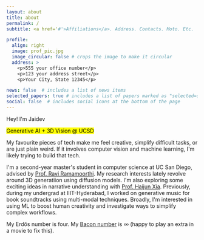 ```yaml
---
layout: about
title: about
permalink: /
subtitle: <a href='#'>Affiliations</a>. Address. Contacts. Moto. Etc.

profile:
  align: right
  image: prof_pic.jpg
  image_circular: false # crops the image to make it circular
  address: >
    <p>555 your office number</p>
    <p>123 your address street</p>
    <p>Your City, State 12345</p>

news: false  # includes a list of news items
selected_papers: true # includes a list of papers marked as "selected={true}"
social: false  # includes social icons at the bottom of the page
---
```


<span class="h1">Hey! I'm Jaidev</span>

<span class="h5"><mark class="highlight">Generative AI + 3D Vision @ UCSD</mark><span>

My favourite pieces of tech make me feel creative, simplify difficult tasks, or are just plain weird. If it involves computer vision and machine learning, I'm likely trying to build that tech. 

I'm a second-year master's student in computer science at UC San Diego, advised by <a href="https://cseweb.ucsd.edu/~ravir/" target="_blank">Prof. Ravi Ramamoorthi</a>. My research interests lately revolve around 3D generatiion using diffusion models. I'm also exploring some exciting ideas in narrative understanding with <a href="https://haijunxia.ucsd.edu/" target="_blank">Prof. Haijun Xia</a>. Previously, during my undergrad at IIIT-Hyderabad, I worked on generative music for book soundtracks using multi-modal techniques. Broadly, I'm interested in using ML to boost human creativity and investigate ways to simplify complex workflows.

My Erdős number is four. My <a href="https://en.wikipedia.org/wiki/Six_Degrees_of_Kevin_Bacon#Bacon_numbers" target="_blank">Bacon number</a> is ∞ (happy to play an extra in a movie to fix this). 

<!-- <a href="mailto:jkariyatt@ucsd.edu" class="text-danger font-weight-bold">[jkariyatt@ucsd.edu]</a> -->

<a class="font-weight-bold mx-1" href="mailto:jkariyatt@ucsd.edu"><i class="fas fa-envelope"></i></a>
<a class="font-weight-bold mx-1" href="https://github.com/jaidevshriram"><i class="fab fa-github" aria-hidden="true"></i></a>
<a class="font-weight-bold mx-1" href="https://in.linkedin.com/in/jaidev-shriram"><i class="fab fa-linkedin"></i></a>
<a class="font-weight-bold mx-1" href="https://scholar.google.com/citations?user=hyWo-pMAAAAJ&hl=en"><i class="fa fa-graduation-cap"></i></a>
